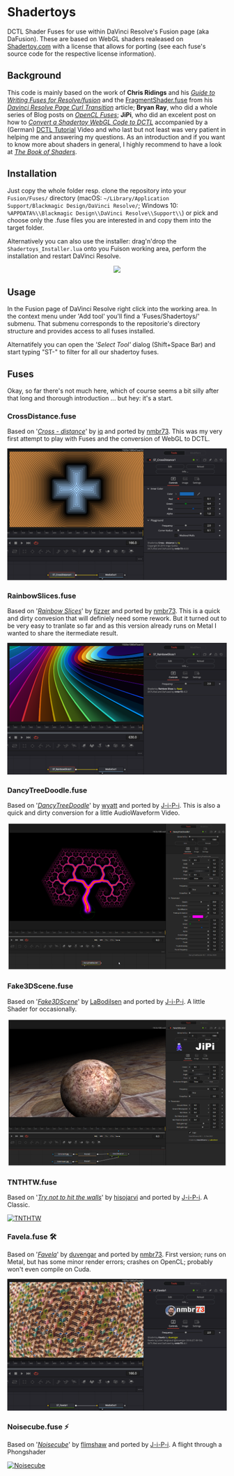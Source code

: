 Shadertoys
==========

DCTL Shader Fuses for use within DaVinci Resolve's Fusion page (aka DaFusion). These are based on WebGL shaders realeased on [Shadertoy.com](https://www.shadertoy.com/) with a license that allows for porting (see each fuse's source code for the respective license information).


Background
----------

This code is mainly based on the work of **Chris Ridings** and his *[Guide to Writing Fuses for Resolve/fusion](https://www.chrisridings.com/guide-to-writing-fuses-for-resolve-fusion-part-1/)* and the [FragmentShader.fuse](https://www.chrisridings.com/wp-content/uploads/2020/05/FragmentShader.fuse) from his *[Davinci Resolve Page Curl Transition](https://www.chrisridings.com/page-curl/)* article; **Bryan Ray**, who did a whole series of Blog posts on *[OpenCL Fuses](http://www.bryanray.name/wordpress/opencl-fuses-index/)*; **JiPi**, who did an excelent post on how to *[Convert a Shadertoy WebGL Code to DCTL](https://www.steakunderwater.com/wesuckless/viewtopic.php?f=17&t=4460)* accompanied by a (German) [DCTL Tutorial](https://youtu.be/dbrPWRldmbs) Video and who last but not least was very patient in helping me and answering my questions. As an introduction and if you want to know more about shaders in general, I highly recommend to have a look at *[The Book of Shaders](https://thebookofshaders.com)*.


Installation
------------

Just copy the whole folder resp. clone the repository into your `Fusion/Fuses/` directory (macOS: `~/Library/Application Support/Blackmagic Design/DaVinci Resolve/`; Windows 10: `%APPDATA%\\Blackmagic Design\\DaVinci Resolve\\Support\\`) or pick and choose only the .fuse files you are interested in and copy them into the target folder.

Alternatively you can also use the installer: drag'n'drop the `Shadertoys_Installer.lua` onto you Fuison working area, perform the installation and restart DaVinci Resolve.

<p align="center">
<a href="https://github.com/nmbr73/Shadertoys/releases/download/v0.1-alpha.1/Shadertoys_Installer.lua"><img src="https://user-images.githubusercontent.com/78935215/107845614-fb394800-6ddc-11eb-826c-59d53fd29b8f.png"></a>
</p>


Usage
-----

In the Fusion page of DaVinci Resolve right click into the working area. In the context menu under 'Add tool' you'll find a 'Fuses/Shadertoys/' submenu. That submenu corresponds to the repositorie's directory structure and provides access to all fuses installed.

Alternatifely you can open the *'Select Tool'* dialog (Shift+Space Bar) and start typing "ST-" to filter for all our shadertoy fuses.

Fuses
-----

Okay, so far there's not much here, which of course seems a bit silly after that long and thorough introduction ... but hey: it's a start.



### CrossDistance.fuse

Based on '_[Cross - distance](https://www.shadertoy.com/view/XtGfzw)_' by [iq](https://www.shadertoy.com/user/iq) and ported by [nmbr73](https://www.youtube.com/c/nmbr73). This was my very first attempt to play with Fuses and the conversion of WebGL to DCTL.

![screenshot](CrossDistance.png "CrossDistance.fuse in DaVinci Resolve")



### RainbowSlices.fuse

Based on '_[Rainbow Slices](https://www.shadertoy.com/view/XdsGD4)_' by [fizzer](https://www.shadertoy.com/user/fizzer) and ported by [nmbr73](https://www.youtube.com/c/nmbr73). This is a quick and dirty convesion that will definiely need some rework. But it turned out to be very easy to tranlate so far and as this version already runs on Metal I wanted to share the itermediate result.


![screenshot](RainbowSlices.png "RainbowSlices.fuse in DaVinci Resolve")



### DancyTreeDoodle.fuse

Based on '_[DancyTreeDoodle](https://www.shadertoy.com/view/wslGz7)_' by [wyatt](https://www.shadertoy.com/user/wyatt) and ported by [J-i-P-i](https://www.youtube.com/channel/UCItO4q_3JgMVV2MFIPDGQGg). This is also a quick and dirty conversion for a little AudioWaveform Video. 

![screenshot](/ObjektShader/DancyTreeDoodle.PNG "DancyTreeDoodle.fuse in DaVinci Resolve")



### Fake3DScene.fuse

Based on '_[Fake3DScene](https://www.shadertoy.com/view/MddSWB)_' by [LaBodilsen](https://www.shadertoy.com/user/LaBodilsen) and ported by [J-i-P-i](https://www.youtube.com/channel/UCItO4q_3JgMVV2MFIPDGQGg). A little Shader for occasionally. 

[![screenshot](/PlanetShader/Fake3DScene.PNG "Fake3DScene.fuse in DaVinci Resolve")](https://github.com/J-i-P-i/Shadertoys/blob/main/PlanetShader/Fake3DScene.md)



### TNTHTW.fuse

Based on '_[Try not to hit the walls](https://www.shadertoy.com/view/XsKcDG)_' by [hisojarvi](https://www.shadertoy.com/user/hisojarvi) and ported by [J-i-P-i](https://www.youtube.com/channel/UCItO4q_3JgMVV2MFIPDGQGg). A Classic. 

[![TNTHTW](https://user-images.githubusercontent.com/78935215/107889303-e4e0d880-6f11-11eb-80cc-e2e522a632e5.PNG)](https://github.com/J-i-P-i/Shadertoys/blob/main/TunnelShader/TNTHTW.md)




### Favela.fuse :hammer_and_wrench:

Based on '_[Favela](https://www.shadertoy.com/view/ldGcDh)_' by [duvengar](https://www.shadertoy.com/user/duvengar) and ported by [nmbr73](https://www.youtube.com/c/nmbr73). First version; runs on Metal, but has some minor render errors; crashes on OpenCL; probably won't even compile on Cuda.

![screenshot](Favela.png "Favela.fuse in DaVinci Resolve")



### Noisecube.fuse :zap:

Based on '_[Noisecube](https://www.shadertoy.com/view/4sGBD1)_' by [flimshaw](https://www.shadertoy.com/user/flimshaw) and ported by [J-i-P-i](https://www.youtube.com/channel/UCItO4q_3JgMVV2MFIPDGQGg). A flight through a Phongshader

[![Noisecube](https://user-images.githubusercontent.com/78935215/107971617-fded9600-6fb2-11eb-82dd-7630ff3c34bd.PNG)](https://github.com/J-i-P-i/Shadertoys/blob/main/AbstractShader/Noisecube.md)


